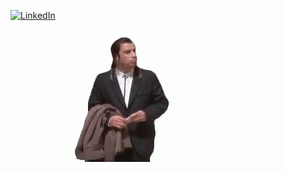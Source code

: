 [![LinkedIn](https://img.shields.io/badge/-linkedin-black?style=for-the-badge&logo=linkedin&logoColor=0a66c2)](https://www.linkedin.com/in/xshpakx/)

![GIF](https://github.com/xshpakx/xshpakx/blob/main/assets/johntravolta.gif)